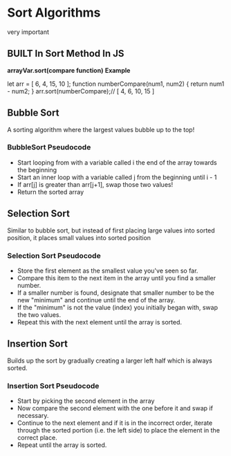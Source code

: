 #   Sort Algorithms
very important
## BUILT In Sort Method In JS
**arrayVar.sort(compare function)**
**Example**

let arr = [ 6, 4, 15, 10 ];
function numberCompare(num1, num2) {
  return num1 - num2;
}
arr.sort(numberCompare);// [ 4, 6, 10, 15 ]

## Bubble Sort
A sorting algorithm where the largest values bubble up to the top!
### BubbleSort Pseudocode
* Start looping from with a variable called i the end of the array towards the beginning
* Start an inner loop with a variable called j from the beginning until i - 1
* If arr[j] is greater than arr[j+1], swap those two values!
* Return the sorted array

##  Selection Sort
Similar to bubble sort, but instead of first placing large values into sorted position, it places small values into sorted position
### Selection Sort Pseudocode

* Store the first element as the smallest value you've seen so far.
* Compare this item to the next item in the array until you find a smaller number.
* If a smaller number is found, designate that smaller number to be the new "minimum" and continue until the end of the array.
* If the "minimum" is not the value (index) you initially began with, swap the two values.
* Repeat this with the next element until the array is sorted.

##  Insertion Sort
Builds up the sort by gradually creating a larger left half which is always sorted.

### Insertion Sort Pseudocode
* Start by picking the second element in the array
* Now compare the second element with the one before it and swap if necessary.
* Continue to the next element and if it is in the incorrect order, iterate through the sorted portion (i.e. the left side) to place the element in the correct place.
* Repeat until the array is sorted.